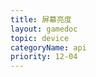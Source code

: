 ```yaml
---
title: 屏幕亮度
layout: gamedoc
topic: device
categoryName: api
priority: 12-04
---
```



<!-- md game/api/device/_screenContext/setScreenBrightness.md -->
<!-- md game/api/device/_screenContext/getScreenBrightness.md -->
<!-- md game/api/device/_screenContext/setKeepScreenOn.md -->